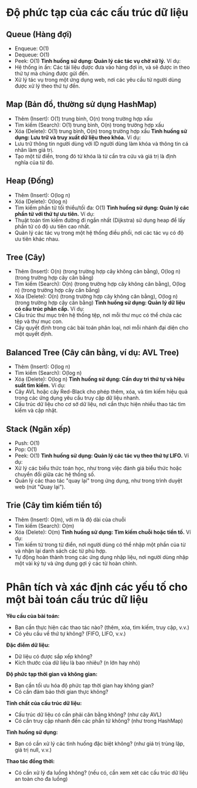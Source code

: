 # Độ phức tạp của các cấu trúc dữ liệu

## Queue (Hàng đợi)
- Enqueue: O(1)
- Dequeue: O(1)
- Peek: O(1)
**Tình huống sử dụng: Quản lý các tác vụ chờ xử lý.** 
Ví dụ:
- Hệ thống in ấn: Các tài liệu được đưa vào hàng đợi in, và sẽ được in theo thứ tự mà chúng được gửi đến.
- Xử lý tác vụ trong một ứng dụng web, nơi các yêu cầu từ người dùng được xử lý theo thứ tự đến.

## Map (Bản đồ, thường sử dụng HashMap)
- Thêm (Insert): O(1) trung bình, O(n) trong trường hợp xấu
- Tìm kiếm (Search): O(1) trung bình, O(n) trong trường hợp xấu
- Xóa (Delete): O(1) trung bình, O(n) trong trường hợp xấu
**Tình huống sử dụng: Lưu trữ và truy xuất dữ liệu theo khóa.**
Ví dụ:
- Lưu trữ thông tin người dùng với ID người dùng làm khóa và thông tin cá nhân làm giá trị.
- Tạo một từ điển, trong đó từ khóa là từ cần tra cứu và giá trị là định nghĩa của từ đó.

## Heap (Đống)
- Thêm (Insert): O(log n)
- Xóa (Delete): O(log n)
- Tìm kiếm phần tử tối thiểu/tối đa: O(1)
**Tình huống sử dụng: Quản lý các phần tử với thứ tự ưu tiên.**
Ví dụ:
- Thuật toán tìm kiếm đường đi ngắn nhất (Dijkstra) sử dụng heap để lấy phần tử có độ ưu tiên cao nhất.
- Quản lý các tác vụ trong một hệ thống điều phối, nơi các tác vụ có độ ưu tiên khác nhau.

## Tree (Cây)
- Thêm (Insert): O(n) (trong trường hợp cây không cân bằng), O(log n) (trong trường hợp cây cân bằng)
- Tìm kiếm (Search): O(n) (trong trường hợp cây không cân bằng), O(log n) (trong trường hợp cây cân bằng)
- Xóa (Delete): O(n) (trong trường hợp cây không cân bằng), O(log n) (trong trường hợp cây cân bằng)
**Tình huống sử dụng: Quản lý dữ liệu có cấu trúc phân cấp.**
Ví dụ:
- Cấu trúc thư mục trên hệ thống tệp, nơi mỗi thư mục có thể chứa các tệp và thư mục con.
- Cây quyết định trong các bài toán phân loại, nơi mỗi nhánh đại diện cho một quyết định.

## Balanced Tree (Cây cân bằng, ví dụ: AVL Tree)
- Thêm (Insert): O(log n)
- Tìm kiếm (Search): O(log n)
- Xóa (Delete): O(log n)
**Tình huống sử dụng: Cần duy trì thứ tự và hiệu suất tìm kiếm.**
Ví dụ:
- Cây AVL hoặc cây Red-Black cho phép thêm, xóa, và tìm kiếm hiệu quả trong các ứng dụng yêu cầu truy cập dữ liệu nhanh.
- Cấu trúc dữ liệu cho cơ sở dữ liệu, nơi cần thực hiện nhiều thao tác tìm kiếm và cập nhật.

## Stack (Ngăn xếp)
- Push: O(1)
- Pop: O(1)
- Peek: O(1)
**Tình huống sử dụng: Quản lý các tác vụ theo thứ tự LIFO.**
Ví dụ:
- Xử lý các biểu thức toán học, như trong việc đánh giá biểu thức hoặc chuyển đổi giữa các hệ thống số.
- Quản lý các thao tác "quay lại" trong ứng dụng, như trong trình duyệt web (nút "Quay lại").

## Trie (Cây tìm kiếm tiền tố)
- Thêm (Insert): O(m), với m là độ dài của chuỗi
- Tìm kiếm (Search): O(m)
- Xóa (Delete): O(m)
**Tình huống sử dụng: Tìm kiếm chuỗi hoặc tiền tố.**
Ví dụ:
- Tìm kiếm từ trong từ điển, nơi người dùng có thể nhập một phần của từ và nhận lại danh sách các từ phù hợp.
- Tự động hoàn thành trong các ứng dụng nhập liệu, nơi người dùng nhập một vài ký tự và ứng dụng gợi ý các từ hoàn chỉnh.


# Phân tích và xác định các yếu tố cho một bài toán cấu trúc dữ liệu
**Yêu cầu của bài toán:**
- Bạn cần thực hiện các thao tác nào? (thêm, xóa, tìm kiếm, truy cập, v.v.)
- Có yêu cầu về thứ tự không? (FIFO, LIFO, v.v.)

**Đặc điểm dữ liệu:**
- Dữ liệu có được sắp xếp không?
- Kích thước của dữ liệu là bao nhiêu? (n lớn hay nhỏ)

**Độ phức tạp thời gian và không gian:**
- Bạn cần tối ưu hóa độ phức tạp thời gian hay không gian?
- Có cần đảm bảo thời gian thực không?

**Tính chất của cấu trúc dữ liệu:**
- Cấu trúc dữ liệu có cần phải cân bằng không? (như cây AVL)
- Có cần truy cập nhanh đến các phần tử không? (như trong HashMap)

**Tình huống sử dụng:**
- Bạn có cần xử lý các tình huống đặc biệt không? (như giá trị trùng lặp, giá trị null, v.v.)

**Thao tác đồng thời:**
- Có cần xử lý đa luồng không? (nếu có, cần xem xét các cấu trúc dữ liệu an toàn cho đa luồng)